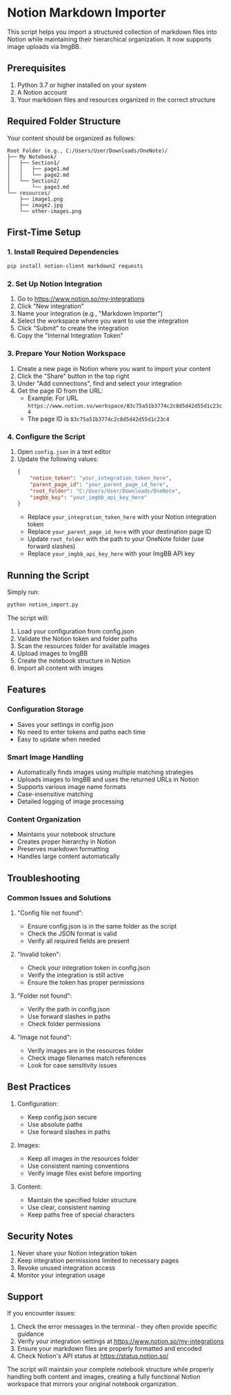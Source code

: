 # Notion Markdown Importer

This script helps you import a structured collection of markdown files into Notion while maintaining their hierarchical organization. It now supports image uploads via ImgBB.

## Prerequisites

1. Python 3.7 or higher installed on your system
2. A Notion account
3. Your markdown files and resources organized in the correct structure

## Required Folder Structure

Your content should be organized as follows:
```
Root Folder (e.g., C:/Users/User/Downloads/OneNote)/
├── My Notebook/
│   ├── Section1/
│   │   ├── page1.md
│   │   └── page2.md
│   └── Section2/
│       └── page3.md
└── resources/
    ├── image1.png
    ├── image2.jpg
    └── other-images.png
```

## First-Time Setup

### 1. Install Required Dependencies

```bash
pip install notion-client markdown2 requests
```

### 2. Set Up Notion Integration

1. Go to https://www.notion.so/my-integrations
2. Click "New integration"
3. Name your integration (e.g., "Markdown Importer")
4. Select the workspace where you want to use the integration
5. Click "Submit" to create the integration
6. Copy the "Internal Integration Token"

### 3. Prepare Your Notion Workspace

1. Create a new page in Notion where you want to import your content
2. Click the "Share" button in the top right
3. Under "Add connections", find and select your integration
4. Get the page ID from the URL:
   - Example: For URL `https://www.notion.so/workspace/83c75a51b3774c2c8d5d42d55d1c23c4`
   - The page ID is `83c75a51b3774c2c8d5d42d55d1c23c4`

### 4. Configure the Script

1. Open `config.json` in a text editor
2. Update the following values:
   ```json
   {
       "notion_token": "your_integration_token_here",
       "parent_page_id": "your_parent_page_id_here",
       "root_folder": "C:/Users/User/Downloads/OneNote",
       "imgbb_key": "your_imgbb_api_key_here"
   }
   ```
   - Replace `your_integration_token_here` with your Notion integration token
   - Replace `your_parent_page_id_here` with your destination page ID
   - Update `root_folder` with the path to your OneNote folder (use forward slashes)
   - Replace `your_imgbb_api_key_here` with your ImgBB API key

## Running the Script

Simply run:
```bash
python notion_import.py
```

The script will:
1. Load your configuration from config.json
2. Validate the Notion token and folder paths
3. Scan the resources folder for available images
4. Upload images to ImgBB
5. Create the notebook structure in Notion
6. Import all content with images

## Features

### Configuration Storage
- Saves your settings in config.json
- No need to enter tokens and paths each time
- Easy to update when needed

### Smart Image Handling
- Automatically finds images using multiple matching strategies
- Uploads images to ImgBB and uses the returned URLs in Notion
- Supports various image name formats
- Case-insensitive matching
- Detailed logging of image processing

### Content Organization
- Maintains your notebook structure
- Creates proper hierarchy in Notion
- Preserves markdown formatting
- Handles large content automatically

## Troubleshooting

### Common Issues and Solutions

1. "Config file not found":
   - Ensure config.json is in the same folder as the script
   - Check the JSON format is valid
   - Verify all required fields are present

2. "Invalid token":
   - Check your integration token in config.json
   - Verify the integration is still active
   - Ensure the token has proper permissions

3. "Folder not found":
   - Verify the path in config.json
   - Use forward slashes in paths
   - Check folder permissions

4. "Image not found":
   - Verify images are in the resources folder
   - Check image filenames match references
   - Look for case sensitivity issues

## Best Practices

1. Configuration:
   - Keep config.json secure
   - Use absolute paths
   - Use forward slashes in paths

2. Images:
   - Keep all images in the resources folder
   - Use consistent naming conventions
   - Verify image files exist before importing

3. Content:
   - Maintain the specified folder structure
   - Use clear, consistent naming
   - Keep paths free of special characters

## Security Notes

1. Never share your Notion integration token
2. Keep integration permissions limited to necessary pages
3. Revoke unused integration access
4. Monitor your integration usage

## Support

If you encounter issues:

1. Check the error messages in the terminal - they often provide specific guidance
2. Verify your integration settings at https://www.notion.so/my-integrations
3. Ensure your markdown files are properly formatted and encoded
4. Check Notion's API status at https://status.notion.so/

The script will maintain your complete notebook structure while properly handling both content and images, creating a fully functional Notion workspace that mirrors your original notebook organization.
